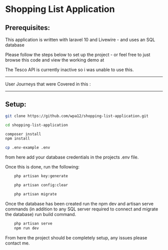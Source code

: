 # Shopping List Application

## Prerequisites:
This application is written with laravel 10 and Livewire - and uses an SQL database

Please follow the steps below to set up the project - or feel free to just browse this code and view the working demo at 

The Tesco API is currently inactive so i was unable to use this.

***
User Journeys that were Covered in this :


***
## Setup:

```sh 
git clone https://github.com/wpa12/shopping-list-application.git

cd shopping-list-application

composer install
npm install

cp .env-example .env
```

from here add your database credentials in the projects .env file.

Once this is done, run the following:

```sh
    php artisan key:generate

    php artisan config:clear

    php artisan migrate
```

Once the database has been created run the npm dev and artisan serve commands (in addition to any SQL server required to connect and migrate the database) run build command.

```sh
    php artisan serve
    npm run dev
```

From here the project should be completely setup, any issues please contact me.
